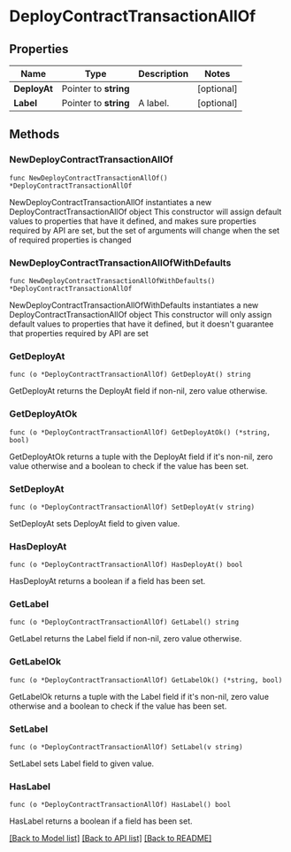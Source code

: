 # DeployContractTransactionAllOf

## Properties

Name | Type | Description | Notes
------------ | ------------- | ------------- | -------------
**DeployAt** | Pointer to **string** |  | [optional] 
**Label** | Pointer to **string** | A label. | [optional] 

## Methods

### NewDeployContractTransactionAllOf

`func NewDeployContractTransactionAllOf() *DeployContractTransactionAllOf`

NewDeployContractTransactionAllOf instantiates a new DeployContractTransactionAllOf object
This constructor will assign default values to properties that have it defined,
and makes sure properties required by API are set, but the set of arguments
will change when the set of required properties is changed

### NewDeployContractTransactionAllOfWithDefaults

`func NewDeployContractTransactionAllOfWithDefaults() *DeployContractTransactionAllOf`

NewDeployContractTransactionAllOfWithDefaults instantiates a new DeployContractTransactionAllOf object
This constructor will only assign default values to properties that have it defined,
but it doesn't guarantee that properties required by API are set

### GetDeployAt

`func (o *DeployContractTransactionAllOf) GetDeployAt() string`

GetDeployAt returns the DeployAt field if non-nil, zero value otherwise.

### GetDeployAtOk

`func (o *DeployContractTransactionAllOf) GetDeployAtOk() (*string, bool)`

GetDeployAtOk returns a tuple with the DeployAt field if it's non-nil, zero value otherwise
and a boolean to check if the value has been set.

### SetDeployAt

`func (o *DeployContractTransactionAllOf) SetDeployAt(v string)`

SetDeployAt sets DeployAt field to given value.

### HasDeployAt

`func (o *DeployContractTransactionAllOf) HasDeployAt() bool`

HasDeployAt returns a boolean if a field has been set.

### GetLabel

`func (o *DeployContractTransactionAllOf) GetLabel() string`

GetLabel returns the Label field if non-nil, zero value otherwise.

### GetLabelOk

`func (o *DeployContractTransactionAllOf) GetLabelOk() (*string, bool)`

GetLabelOk returns a tuple with the Label field if it's non-nil, zero value otherwise
and a boolean to check if the value has been set.

### SetLabel

`func (o *DeployContractTransactionAllOf) SetLabel(v string)`

SetLabel sets Label field to given value.

### HasLabel

`func (o *DeployContractTransactionAllOf) HasLabel() bool`

HasLabel returns a boolean if a field has been set.


[[Back to Model list]](../README.md#documentation-for-models) [[Back to API list]](../README.md#documentation-for-api-endpoints) [[Back to README]](../README.md)


